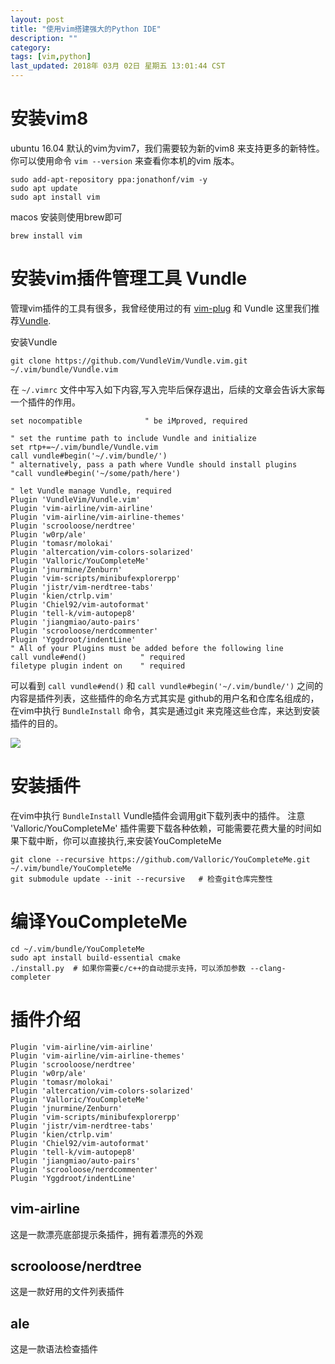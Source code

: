 ```yaml
---
layout: post
title: "使用vim搭建强大的Python IDE"
description: ""
category: 
tags: [vim,python]
last_updated: 2018年 03月 02日 星期五 13:01:44 CST
---
```


# 安装vim8

ubuntu 16.04 默认的vim为vim7，我们需要较为新的vim8 来支持更多的新特性。你可以使用命令 `vim --version` 来查看你本机的vim 版本。


    sudo add-apt-repository ppa:jonathonf/vim -y
    sudo apt update
    sudo apt install vim


macos 安装则使用brew即可

    brew install vim 

# 安装vim插件管理工具 Vundle

管理vim插件的工具有很多，我曾经使用过的有 [vim-plug](https://github.com/junegunn/vim-plug) 和 Vundle 这里我们推荐[Vundle](https://github.com/VundleVim/Vundle.vim).

安装Vundle


    git clone https://github.com/VundleVim/Vundle.vim.git ~/.vim/bundle/Vundle.vim


在 `~/.vimrc` 文件中写入如下内容,写入完毕后保存退出，后续的文章会告诉大家每一个插件的作用。

    set nocompatible              " be iMproved, required
     
    " set the runtime path to include Vundle and initialize
    set rtp+=~/.vim/bundle/Vundle.vim
    call vundle#begin('~/.vim/bundle/')
    " alternatively, pass a path where Vundle should install plugins
    "call vundle#begin('~/some/path/here')
     
    " let Vundle manage Vundle, required
    Plugin 'VundleVim/Vundle.vim'                                                                                                                                                                               
    Plugin 'vim-airline/vim-airline'
    Plugin 'vim-airline/vim-airline-themes'
    Plugin 'scrooloose/nerdtree'
    Plugin 'w0rp/ale'
    Plugin 'tomasr/molokai'
    Plugin 'altercation/vim-colors-solarized'
    Plugin 'Valloric/YouCompleteMe'
    Plugin 'jnurmine/Zenburn'
    Plugin 'vim-scripts/minibufexplorerpp'
    Plugin 'jistr/vim-nerdtree-tabs'
    Plugin 'kien/ctrlp.vim'
    Plugin 'Chiel92/vim-autoformat'
    Plugin 'tell-k/vim-autopep8'
    Plugin 'jiangmiao/auto-pairs'
    Plugin 'scrooloose/nerdcommenter'
    Plugin 'Yggdroot/indentLine'
    " All of your Plugins must be added before the following line
    call vundle#end()            " required
    filetype plugin indent on    " required


可以看到 `call vundle#end()`  和 `call vundle#begin('~/.vim/bundle/')` 之间的内容是插件列表，这些插件的命名方式其实是 github的用户名和仓库名组成的，在vim中执行  `BundleInstall`
命令，其实是通过git 来克隆这些仓库，来达到安装插件的目的。

![](/img/vim-vundle.png)

# 安装插件 

在vim中执行 `BundleInstall` Vundle插件会调用git下载列表中的插件。
注意 'Valloric/YouCompleteMe' 插件需要下载各种依赖，可能需要花费大量的时间如果下载中断，你可以直接执行,来安装YouCompleteMe


    git clone --recursive https://github.com/Valloric/YouCompleteMe.git  ~/.vim/bundle/YouCompleteMe
    git submodule update --init --recursive   # 检查git仓库完整性

# 编译YouCompleteMe


    cd ~/.vim/bundle/YouCompleteMe
    sudo apt install build-essential cmake
    ./install.py  # 如果你需要c/c++的自动提示支持，可以添加参数 --clang-completer


# 插件介绍

    Plugin 'vim-airline/vim-airline'
    Plugin 'vim-airline/vim-airline-themes'
    Plugin 'scrooloose/nerdtree'
    Plugin 'w0rp/ale'
    Plugin 'tomasr/molokai'
    Plugin 'altercation/vim-colors-solarized'
    Plugin 'Valloric/YouCompleteMe'
    Plugin 'jnurmine/Zenburn'
    Plugin 'vim-scripts/minibufexplorerpp'
    Plugin 'jistr/vim-nerdtree-tabs'
    Plugin 'kien/ctrlp.vim'
    Plugin 'Chiel92/vim-autoformat'
    Plugin 'tell-k/vim-autopep8'
    Plugin 'jiangmiao/auto-pairs'
    Plugin 'scrooloose/nerdcommenter'
    Plugin 'Yggdroot/indentLine'

## vim-airline
这是一款漂亮底部提示条插件，拥有着漂亮的外观

## scrooloose/nerdtree

这是一款好用的文件列表插件

## ale
这是一款语法检查插件

